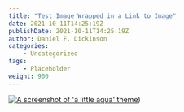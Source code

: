 ```yaml
---
title: "Test Image Wrapped in a Link to Image"
date: 2021-10-11T14:25:19Z
publishDate: 2021-10-11T14:25:19Z
author: Daniel F. Dickinson
categories:
    - Uncategorized
tags:
    - Placeholder
weight: 900
---
```


[![A screenshot of 'a little aqua' theme](/a-little-aqua-screenshot.png)](/a-little-aqua-screenshot.png))
